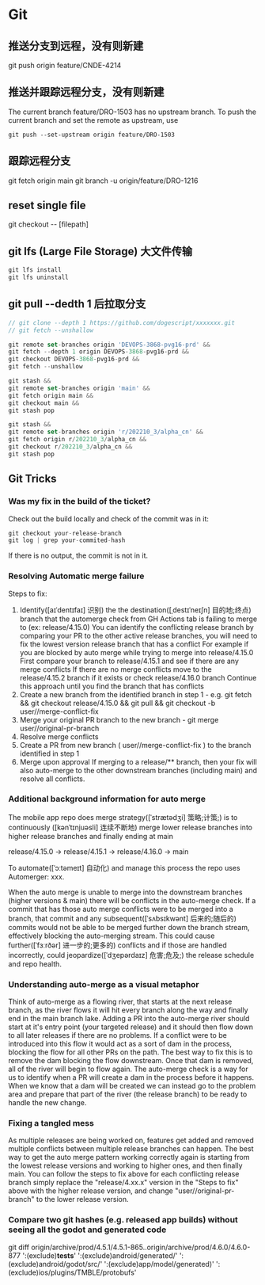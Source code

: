 # Git

## 推送分支到远程，没有则新建

git push origin feature/CNDE-4214

## 推送并跟踪远程分支，没有则新建

The current branch feature/DRO-1503 has no upstream branch.
To push the current branch and set the remote as upstream, use

    git push --set-upstream origin feature/DRO-1503

## 跟踪远程分支

git fetch origin main
git branch -u origin/feature/DRO-1216

## reset single file

git checkout -- [filepath]

## git lfs (Large File Storage) 大文件传输

```js
git lfs install
git lfs uninstall
```

## git pull --dedth 1 后拉取分支

```js
// git clone --depth 1 https://github.com/dogescript/xxxxxxx.git
// git fetch --unshallow

git remote set-branches origin 'DEVOPS-3868-pvg16-prd' && 
git fetch --depth 1 origin DEVOPS-3868-pvg16-prd && 
git checkout DEVOPS-3868-pvg16-prd && 
git fetch --unshallow

git stash &&
git remote set-branches origin 'main' && 
git fetch origin main && 
git checkout main &&
git stash pop

git stash &&
git remote set-branches origin 'r/202210_3/alpha_cn' && 
git fetch origin r/202210_3/alpha_cn && 
git checkout r/202210_3/alpha_cn &&
git stash pop
```

## Git Tricks

### Was my fix in the build of the ticket?

Check out the build locally and check of the commit was in it:

```js
git checkout your-release-branch
git log | grep your-commited-hash
```

If there is no output, the commit is not in it.

### Resolving Automatic merge failure

Steps to fix:

1. Identify([aɪˈdentɪfaɪ] 识别) the the destination([ˌdestɪˈneɪʃn] 目的地;终点) branch that the automerge check from GH Actions tab is failing to merge to (ex:  release/4.15.0)
    You can identify the conflicting release branch by comparing your PR to the other active release branches, you will need to fix the lowest version release branch that has a conflict
        For example if you are blocked by auto merge while trying to merge into release/4.15.0
        First compare your branch to release/4.15.1 and see if there are any merge conflicts
        If there are no merge conflicts move to the release/4.15.2 branch if it exists or check release/4.16.0 branch
        Continue this approach until you find the branch that has conflicts
2. Create a new branch from the identified branch in step 1 - e.g.  git fetch && git checkout release/4.15.0 && git pull && git checkout -b user/<username>/merge-conflict-fix
3. Merge your original PR branch to the new branch -  git merge user/<username>/original-pr-branch
4. Resolve merge conflicts
5. Create a PR from new branch ( user/<username>/merge-conflict-fix ) to the branch identified in step 1
6. Merge upon approval
    If merging to a release/** branch, then your fix will also auto-merge to the other downstream branches (including main) and resolve all conflicts.

### Additional background information for auto merge

The mobile app repo does merge strategy([ˈstrætədʒi] 策略;计策;) is to continuously ([kənˈtɪnjuəsli] 连续不断地) merge lower release branches into higher release branches and finally ending at main

release/4.15.0 → release/4.15.1 → release/4.16.0 → main

To automate([ˈɔːtəmeɪt] 自动化) and manage this process the repo uses Automerger: xxx.

When the auto merge is unable to merge into the downstream branches (higher versions & main) there will be conflicts in the auto-merge check. If a commit that has those auto merge conflicts were to be merged into a branch, that commit and any subsequent([ˈsʌbsɪkwənt] 后来的;随后的) commits would not be able to be merged further down the branch stream, effectively blocking the auto-merging stream. This could cause further([ˈfɜːrðər] 进一步的;更多的) conflicts and if those are handled incorrectly, could jeopardize([ˈdʒepərdaɪz] 危害;危及;) the release schedule and repo health.

### Understanding auto-merge as a visual metaphor

Think of auto-merge as a flowing river, that starts at the next release branch, as the river flows it will hit every branch along the way and finally end in the main branch lake.
Adding a PR into the auto-merge river should start at it's entry point (your targeted release) and it should then flow down to all later releases if there are no problems.
If a conflict were to be introduced into this flow it would act as a sort of dam in the process, blocking the flow for all other PRs on the path.
The best way to fix this is to remove the dam blocking the flow downstream.
Once that dam is removed, all of the river will begin to flow again.
The auto-merge check is a way for us to identify when a PR will create a dam in the process before it happens.
When we know that a dam will be created we can instead go to the problem area and prepare that part of the river (the release branch) to be ready to handle the new change. 

### Fixing a tangled mess

As multiple releases are being worked on, features get added and removed multiple conflicts between multiple release branches can happen.
The best way to get the auto merge pattern working correctly again is starting from the lowest release versions and working to higher ones, and then finally main.
You can follow the steps to fix above for each conflicting release branch simply replace the "release/4.xx.x" version in the "Steps to fix" above with the higher release version, and change "user/<username>/original-pr-branch" to the lower release version.

### Compare two git hashes (e.g. released app builds) without seeing all the godot and generated code

git diff origin/archive/prod/4.5.1/4.5.1-865..origin/archive/prod/4.6.0/4.6.0-877 ':(exclude)__tests__' ':(exclude)android/generated/' ':(exclude)android/godot/src/' ':(exclude)app/model/generated)' ':(exclude)ios/plugins/TMBLE/protobufs'
